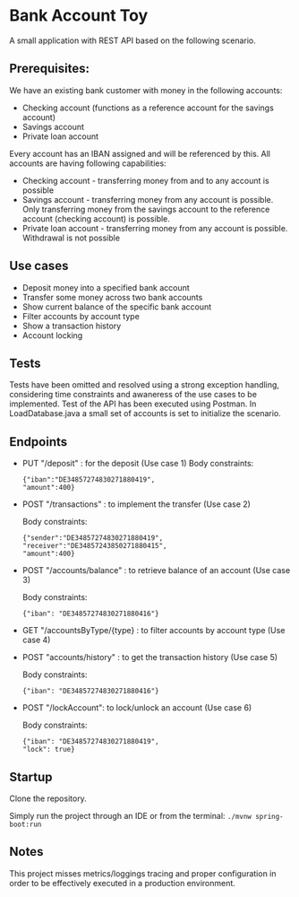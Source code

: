 # Bank Account Toy

A small application with REST API based on the following scenario.

## Prerequisites:
We have an existing bank customer with money in the following accounts:
- Checking account (functions as a reference account for the savings account)
- Savings account
- Private loan account

Every account has an IBAN assigned and will be referenced by this.
All accounts are having following capabilities:
- Checking account - transferring money from and to any account is possible
- Savings account - transferring money from any account is possible. Only transferring money from the savings account to the reference account (checking account) is possible.
- Private loan account - transferring money from any account is possible. Withdrawal is not
possible

## Use cases
- Deposit money into a specified bank account
- Transfer some money across two bank accounts
- Show current balance of the specific bank account
- Filter accounts by account type
- Show a transaction history
- Account locking

## Tests
Tests have been omitted and resolved using a strong exception handling, considering time constraints and awaneress of the use cases to be implemented. Test of the API has been executed using Postman. In LoadDatabase.java a small set of accounts is set to initialize the scenario.

## Endpoints

- PUT "/deposit" : for the deposit (Use case 1)
    Body constraints: 
    ```
    {"iban":"DE34857274830271880419",
    "amount":400}
    ```
- POST "/transactions" : to implement the transfer (Use case 2)
    
    Body constraints: 
    ```
    {"sender":"DE34857274830271880419",
    "receiver":"DE34857243850271880415",
    "amount":400}
    ```
- POST "/accounts/balance" : to retrieve balance of an account (Use case 3)
    
    Body constraints: 
    ```
    {"iban": "DE34857274830271880416"}
    ```
- GET "/accountsByType/{type} : to filter accounts by account type (Use case 4)

- POST "accounts/history" : to get the transaction history (Use case 5)
    
    Body constraints: 
    ```
    {"iban": "DE34857274830271880416"}
    ```
- POST "/lockAccount": to lock/unlock an account (Use case 6)
    
    Body constraints: 
    ```
    {"iban": "DE34857274830271880419", 
    "lock": true}
    ```

## Startup
Clone the repository.

Simply run the project through an IDE or from the terminal: ```./mvnw spring-boot:run```

## Notes
This project misses metrics/loggings tracing and proper configuration in order to be effectively executed in a production environment.